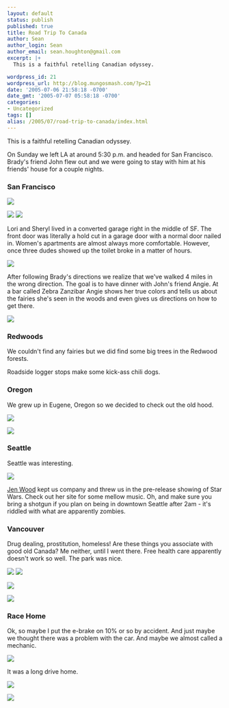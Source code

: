 ```yaml
---
layout: default
status: publish
published: true
title: Road Trip To Canada
author: Sean
author_login: Sean
author_email: sean.houghton@gmail.com
excerpt: |+
  This is a faithful retelling Canadian odyssey.

wordpress_id: 21
wordpress_url: http://blog.mungosmash.com/?p=21
date: '2005-07-06 21:58:18 -0700'
date_gmt: '2005-07-07 05:58:18 -0700'
categories:
- Uncategorized
tags: []
alias: /2005/07/road-trip-to-canada/index.html
---
```

This is a faithful retelling Canadian odyssey.

On Sunday we left LA at around 5:30 p.m. and headed for San Francisco.  Brady's friend John flew out and we were going to stay with him at his friends' house for a couple nights.

### San Francisco

![]({{site.url_root}}/media/vacation/canada/1120712579_Trip_SF_Bridge.jpg)


![]({{site.url_root}}/media/vacation/canada/1120712624_Trip_SF_Girl1.jpg)
![]({{site.url_root}}/media/vacation/canada/1120712692_Trip_SF_Girl2.jpg)

Lori and Sheryl lived in a converted garage right in the middle of SF.  The front door was literally a hold cut in a garage door with a normal door nailed in.  Women's apartments are almost always more comfortable.  However, once three dudes showed up the toilet broke in a matter of hours.

![]({{site.url_root}}/media/vacation/canada/1120712421_Trip_GayOldTime.jpg)

After following Brady's directions we realize that we've walked 4 miles in the wrong direction.  The goal is to have dinner with John's friend Angie.  At a bar called Zebra Zanzibar Angie shows her true colors and tells us about the fairies she's seen in the woods and even gives us directions on how to get there.<br />

![]({{site.url_root}}/media/vacation/canada/1120712606_Trip_SF_EnchantedBar.jpg)

### Redwoods

We couldn't find any fairies but we did find some big trees in the Redwood forests.

Roadside logger stops make some kick-ass chili dogs.

### Oregon

We grew up in Eugene, Oregon so we decided to check out the old hood.

![]({{site.url_root}}/media/vacation/canada/1120712395_Trip_EU_Home.jpg)

![]({{site.url_root}}/media/vacation/canada/1120712367_Trip_EU_Besty.jpg)

### Seattle

Seattle was interesting.

![]({{site.url_root}}/media/vacation/canada/1120712737_Trip_ST_DickAndAMascot.jpg)


[Jen Wood](http://www.jenwoodmusic.com) kept us company and threw us in the pre-release showing of Star Wars.  Check out her site for some mellow music.  Oh, and make sure you bring a shotgun if you plan on being in downtown Seattle after 2am - it's riddled with what are apparently zombies.

### Vancouver

Drug dealing, prostitution, homeless!  Are these things you associate with good old Canada?  Me neither, until I went there.  Free health care apparently doesn't work so well.  The park was nice.

![]({{site.url_root}}/media/vacation/canada/1120712798_Trip_VC_BradyAtAquarium.jpg)
![]({{site.url_root}}/media/vacation/canada/1120712829_Trip_VC_SeaAnemone.jpg)

![]({{site.url_root}}/media/vacation/canada/1120712530_Trip_RW_SeanByCave.jpg)

![]({{site.url_root}}/media/vacation/canada/1120712768_Trip_VC_Bee.jpg)


### Race Home
Ok, so maybe I put the e-brake on 10% or so by accident.  And just maybe we thought there was a problem with the car.  And maybe we almost called a mechanic.

![]({{site.url_root}}/media/vacation/canada/1120712500_Trip_JS_RootOfProblem.jpg)

It was a long drive home.

![]({{site.url_root}}/media/vacation/canada/1120712264_Trip_DriveHome.jpg)

![]({{site.url_root}}/media/vacation/canada/1120712462_Trip_Hands.jpg)



